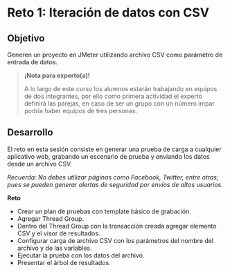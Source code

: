 # Reto 1: Iteración de datos con CSV

## Objetivo

Generen un proyecto en JMeter utilizando archivo CSV como parámetro de entrada de datos.

>**¡Nota para experto(a)!**
>
> A lo largo de este curso los alumnos estarán trabajando en equipos de dos integrantes, por ello como primera actividad el experto definirá las parejas, en caso de ser un grupo con un número impar podría haber equipos de tres personas.


## Desarrollo

El reto en esta sesión consiste en generar una prueba de carga a cualquier aplicativo web, grabando un escenario de prueba y enviando los datos desde un archivo CSV.

*Recuerda: No debes utilizar páginas como Facebook, Twitter, entre otras; pues se pueden generar alertas de seguridad por envíos de altos usuarios.*

**Reto**

* Crear un plan de pruebas con template básico de grabación.
* Agregar Thread Group.
* Dentro del Thread Group con la transacción creada agregar elemento CSV y el visor de resultados.
* Configurar carga de archivo CSV con los parámetros del nombre del archivo y de las variables.
* Ejecutar la prueba con los datos del archivo.
* Presentar el árbol de resultados.

